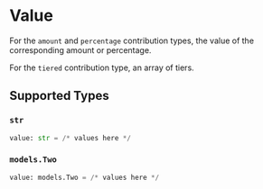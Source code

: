 # Value

For the `amount` and `percentage` contribution types, the value of the corresponding amount or percentage.

For the `tiered` contribution type, an array of tiers.


## Supported Types

### `str`

```python
value: str = /* values here */
```

### `models.Two`

```python
value: models.Two = /* values here */
```


